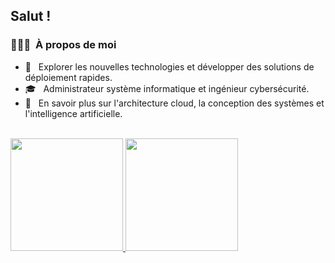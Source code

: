 <h2>Salut !</h2>

<h3>👨🏻‍💻 &nbsp;À propos de moi</h3>

- 🤔 &nbsp; Explorer les nouvelles technologies et développer des solutions de déploiement rapides.
- 🎓 &nbsp; Administrateur système informatique et ingénieur cybersécurité.
- 🌱 &nbsp; En savoir plus sur l'architecture cloud, la conception des systèmes et l'intelligence artificielle.



<br/>

<a href="https://github.com/luucfr">
  <img height="180em" src="https://github-readme-stats.vercel.app/api?username=luucfr&theme=buefy&show_icons=true" />
  <img height="180em" src="https://github-readme-stats.vercel.app/api/top-langs/?username=luucfr&theme=buefy&layout=compact" />
</a>